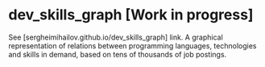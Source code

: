 # dev_skills_graph [Work in progress]
See [sergheimihailov.github.io/dev_skills_graph] link. A graphical representation of relations between programming languages, technologies and skills in demand, based on tens of thousands of job postings. 
